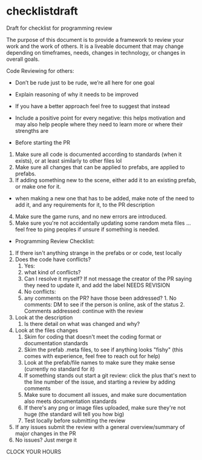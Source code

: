 # checklistdraft
Draft for checklist for programming review

The purpose of this document is to provide a framework to review your work and the work of others. It is a liveable document that may change depending on timeframes, needs, changes in technology, or changes in overall goals.

Code Reviewing for others:



* Don’t be rude just to be rude, we’re all here for one goal
* Explain reasoning of why it needs to be improved
* If you have a better approach feel free to suggest that instead
* Include a positive point for every negative: this helps motivation and may also help people where they need to learn more or where their strengths are


* Before starting the PR

1. Make sure all code is documented according to standards (when it exists), or at least similarly to other files lol
2. Make sure all changes that can be applied to prefabs, are applied to prefabs.
3. If adding something new to the scene, either add it to an existing prefab, or make one for it.
  - when making a new one that has to be added, make note of the need to add it, and any requirements for it, to the PR description
4. Make sure the game runs, and no new errors are introduced.
5. Make sure you're not accidentally updating some random meta files ... feel free to ping peoples if unsure if something is needed.

* Programming Review Checklist:


1. If there isn't anything strange in the prefabs or or code, test locally
1. Does the code have conflicts?
    1.  Yes:
     1. what kind of conflicts?
      2. Can I resolve it myself? If not message the creator of the PR saying they need to update it, and add the label NEEDS REVISION
    2. No conflicts:
      1. any comments on the PR? have those been addressed?
        1. No comments: DM to see if the person is online, ask of the status
        2. Comments addressed: continue with the review
3. Look at the description 
    1. Is there detail on what was changed and why?
4. Look at the files changes
    1. Skim for coding that doesn't meet the coding format or documentation standards
    2. Skim the prefab .meta files, to see if anything looks "fishy" (this comes with experience, feel free to reach out for help)
    3. Look at the prefab/file names to make sure they make sense (currently no standard for it)
    4. If something stands out start a git review: click the plus that's next to the line number of the issue, and starting a review by adding comments
    5. Make sure to document all issues, and make sure documentation also meets documentation standards
    6. If there's any png or image files uploaded, make sure they're not huge (the standard will tell you how big)
    7. Test locally before submitting the review
5. If any issues submit the review with a general overview/summary of major changes in the PR
6. No issues? Just merge it



CLOCK YOUR HOURS
